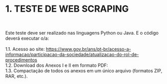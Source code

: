 <h1>1. TESTE DE WEB SCRAPING</h1>
<br/>

<p1>Este teste deve ser realizado nas linguagens Python ou Java. E o código deverá executar o/a:</p1>
<br/>
<br/>
<p2>1.1. Acesso ao site: https://www.gov.br/ans/pt-br/acesso-a-informacao/participacao-da-sociedade/atualizacao-do-rol-de-procedimentos</p2> <br/>
<p2>1.2. Download dos Anexos I e II em formato PDF:</p2> <br/>
<p2>1.3. Compactação de todos os anexos em um único arquivo (formatos ZIP, RAR, etc.).</p2><br/>
